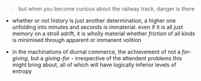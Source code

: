 > but when you become curious about the railway track, danger is there

- whether or not history is just another determination, a higher one unfolding into minutes and seconds is immaterial. even if it is all just memory on a stroll adrift, it is wholly material whether _friction_ of all kinds is minimised through apparent or immanent volition

- in the machinations of diurnal commerce, the achievement of not a _for-giving_, but a _giving-for_ - irrespective of the attendent problems this might bring about, all of which will have logically inferior levels of entropy
